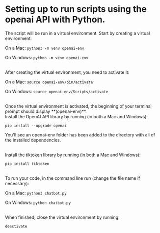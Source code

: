 # Setting up to run scripts using the openai API with Python.

The script will be run in a virtual environment. Start by creating a virtual environment:

On a Mac:
`python3 -m venv openai-env`

On Windows:
`python -m venv openai-env`

<br>
After creating the virtual environment, you need to activate it:

On a Mac:
`source openai-env/bin/activate`

On Windows:
`source openai-env/Scripts/activate`

<br>
Once the virtual environment is activated, the beginning of your terminal prompt should display **(openai-env)**.

<br>
Install the OpenAI API library by running (in both a Mac and Windows):

`pip install --upgrade openai`

You'll see an openai-env folder has been added to the directory with all of the installed dependencies.

<br>
Install the tiktoken library by running (in both a Mac and Windows):

`pip install tiktoken`

<br>
To run your code, in the command line run (change the file name if necessary):

On a Mac:
`python3 chatbot.py`

On Windows:
`python chatbot.py`

<br>
When finished, close the virtual environment by running:

`deactivate`
